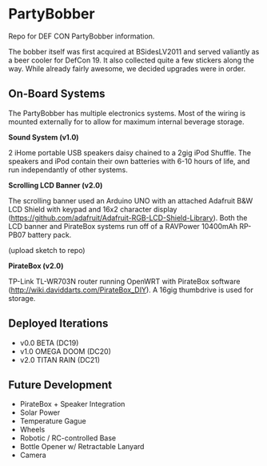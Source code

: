 PartyBobber
===========

Repo for DEF CON PartyBobber information.

The bobber itself was first acquired at BSidesLV2011 and served valiantly as a beer cooler for DefCon 19. It also collected quite a few stickers along the way. While already fairly awesome, we decided upgrades were in order.

On-Board Systems
-------

The PartyBobber has multiple electronics systems. Most of the wiring is mounted externally for to allow for maximum internal beverage storage.

<b>Sound System (v1.0)</b>

2 iHome portable USB speakers daisy chained to a 2gig iPod Shuffle. The speakers and iPod contain their own batteries with 6-10 hours of life, and run independantly of other systems.

<b>Scrolling LCD Banner (v2.0)</b>

The scrolling banner used an Arduino UNO with an attached Adafruit B&W LCD Shield with keypad and 16x2 character display (https://github.com/adafruit/Adafruit-RGB-LCD-Shield-Library). Both the LCD banner and PirateBox systems run off of a RAVPower 10400mAh RP-PB07 battery pack.

(upload sketch to repo)

<b>PirateBox (v2.0)</b>

TP-Link TL-WR703N router running OpenWRT with PirateBox software (http://wiki.daviddarts.com/PirateBox_DIY). A 16gig thumbdrive is used for storage.

Deployed Iterations
-------
- v0.0 BETA (DC19)
- v1.0 OMEGA DOOM (DC20)
- v2.0 TITAN RAIN (DC21)

Future Development
-------
- PirateBox + Speaker Integration
- Solar Power
- Temperature Gague
- Wheels
- Robotic / RC-controlled Base
- Bottle Opener w/ Retractable Lanyard
- Camera

